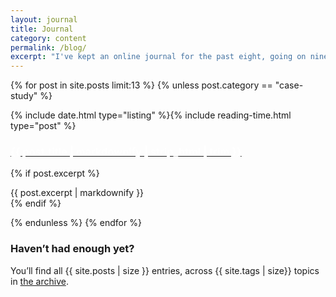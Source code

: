 ```yaml
---
layout: journal
title: Journal
category: content
permalink: /blog/
excerpt: "I've kept an online journal for the past eight, going on nine years, writing about things that excite, annoy and fascinate me."
---
```

<!-- <h2 class="h4">Recent entries</h2> -->

{% for post in site.posts limit:13 %}
{% unless post.category == "case-study" %}

<article class="post-preview">
{% include date.html type="listing" %}{% include reading-time.html type="post" %}
<h3 class="h3 post-heading post-type--{{ post.category }}">
	<a class="post-link" href="{{ post.url | prepend: site.baseurl }}">
		<span {% if post.color %} style="color: white; background-color: {{ post.color }};"{% endif %} >{{ post.title | markdownify | strip_html | trim  }}</span>
	</a>
</h3>

{% if post.excerpt %}
      <div>{{ post.excerpt | markdownify }}</div>
{% endif %}
</article>

{% endunless %}
{% endfor %}

<h3 class="h4 subheading" id="more-posts">Haven&rsquo;t had enough yet?</h3>

<p>
	You&rsquo;ll find all {{ site.posts | size }} entries, across {{ site.tags | size}} topics in <a href="/archive">the archive</a>.
</p>
